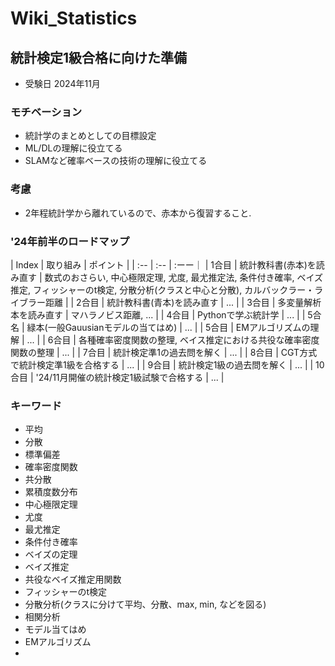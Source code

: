 # Wiki_Statistics

## 統計検定1級合格に向けた準備
+ 受験日 2024年11月

### モチベーション
+ 統計学のまとめとしての目標設定
+ ML/DLの理解に役立てる
+ SLAMなど確率ベースの技術の理解に役立てる

### 考慮
+ 2年程統計学から離れているので、赤本から復習すること.

### '24年前半のロードマップ
| Index | 取り組み | ポイント |
| :-- | :-- | :ーー｜
| 1合目 | 統計教科書(赤本)を読み直す | 数式のおさらい, 中心極限定理, 尤度, 最尤推定法, 条件付き確率, ベイズ推定, フィッシャーのt検定, 分散分析(クラスと中心と分散), カルバックラー・ライブラー距離 |
| 2合目 | 統計教科書(青本)を読み直す | ... |
| 3合目 | 多変量解析本を読み直す | マハラノビス距離, ... |
| 4合目 | Pythonで学ぶ統計学 | ... |
| 5合名 | 緑本(一般Gauusianモデルの当てはめ) | ... |
| 5合目 | EMアルゴリズムの理解 | ... |
| 6合目 | 各種確率密度関数の整理, ベイス推定における共役な確率密度関数の整理 | ... |
| 7合目 | 統計検定準1の過去問を解く | ... |
| 8合目 | CGT方式で統計検定準1級を合格する | ... |
| 9合目 | 統計検定1級の過去問を解く | ... |
| 10合目 | '24/11月開催の統計検定1級試験で合格する | ... |

### キーワード
+ 平均
+ 分散
+ 標準偏差
+ 確率密度関数
+ 共分散
+ 累積度数分布
+ 中心極限定理
+ 尤度
+ 最尤推定
+ 条件付き確率
+ ベイズの定理
+ ベイズ推定
+ 共役なベイズ推定用関数
+ フィッシャーのt検定
+ 分散分析(クラスに分けて平均、分散、max, min, などを図る)
+ 相関分析
+ モデル当てはめ
+ EMアルゴリズム
+ 

